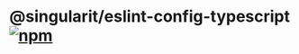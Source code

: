 # @singularit/eslint-config-typescript [![npm](https://img.shields.io/npm/v/@singularit/eslint-config-typescript?color=a1b858&label=)](https://npmjs.com/package/@singularit/eslint-config-typescript)
